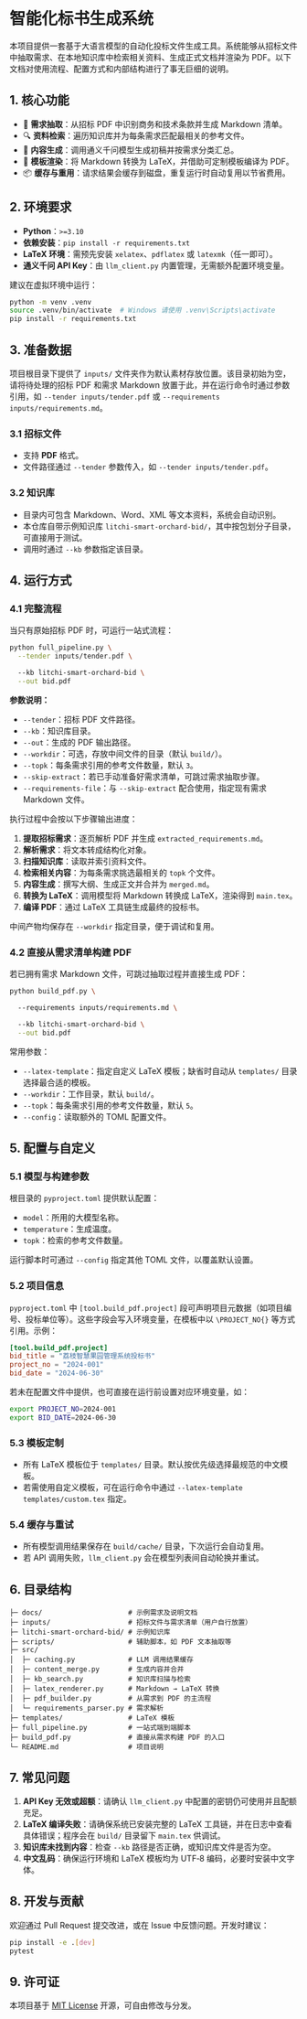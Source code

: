 # 智能化标书生成系统


本项目提供一套基于大语言模型的自动化投标文件生成工具。系统能够从招标文件中抽取需求、在本地知识库中检索相关资料、生成正式文档并渲染为 PDF。以下文档对使用流程、配置方式和内部结构进行了事无巨细的说明。

## 1. 核心功能
- 📄 **需求抽取**：从招标 PDF 中识别商务和技术条款并生成 Markdown 清单。
- 🔍 **资料检索**：遍历知识库并为每条需求匹配最相关的参考文件。
- 📝 **内容生成**：调用通义千问模型生成初稿并按需求分类汇总。
- 🧱 **模板渲染**：将 Markdown 转换为 LaTeX，并借助可定制模板编译为 PDF。
- 📦 **缓存与重用**：请求结果会缓存到磁盘，重复运行时自动复用以节省费用。

## 2. 环境要求
- **Python**：`>=3.10`
- **依赖安装**：`pip install -r requirements.txt`
- **LaTeX 环境**：需预先安装 `xelatex`、`pdflatex` 或 `latexmk`（任一即可）。
- **通义千问 API Key**：由 `llm_client.py` 内置管理，无需额外配置环境变量。

建议在虚拟环境中运行：
```bash
python -m venv .venv
source .venv/bin/activate  # Windows 请使用 .venv\Scripts\activate
pip install -r requirements.txt
```

## 3. 准备数据
项目根目录下提供了 `inputs/` 文件夹作为默认素材存放位置。该目录初始为空，请将待处理的招标 PDF 和需求 Markdown 放置于此，并在运行命令时通过参数引用，如 `--tender inputs/tender.pdf` 或 `--requirements inputs/requirements.md`。

### 3.1 招标文件
- 支持 **PDF** 格式。
- 文件路径通过 `--tender` 参数传入，如 `--tender inputs/tender.pdf`。


### 3.2 知识库
- 目录内可包含 Markdown、Word、XML 等文本资料，系统会自动识别。
- 本仓库自带示例知识库 `litchi-smart-orchard-bid/`，其中按包划分子目录，可直接用于测试。
- 调用时通过 `--kb` 参数指定该目录。

## 4. 运行方式
### 4.1 完整流程
当只有原始招标 PDF 时，可运行一站式流程：
```bash
python full_pipeline.py \
  --tender inputs/tender.pdf \

  --kb litchi-smart-orchard-bid \
  --out bid.pdf
```
**参数说明：**
- `--tender`：招标 PDF 文件路径。
- `--kb`：知识库目录。
- `--out`：生成的 PDF 输出路径。
- `--workdir`：可选，存放中间文件的目录（默认 `build/`）。
- `--topk`：每条需求引用的参考文件数量，默认 `3`。
- `--skip-extract`：若已手动准备好需求清单，可跳过需求抽取步骤。
- `--requirements-file`：与 `--skip-extract` 配合使用，指定现有需求 Markdown 文件。

执行过程中会按以下步骤输出进度：
1. **提取招标需求**：逐页解析 PDF 并生成 `extracted_requirements.md`。
2. **解析需求**：将文本转成结构化对象。
3. **扫描知识库**：读取并索引资料文件。
4. **检索相关内容**：为每条需求挑选最相关的 `topk` 个文件。
5. **内容生成**：撰写大纲、生成正文并合并为 `merged.md`。
6. **转换为 LaTeX**：调用模型将 Markdown 转换成 LaTeX，渲染得到 `main.tex`。
7. **编译 PDF**：通过 LaTeX 工具链生成最终的投标书。

中间产物均保存在 `--workdir` 指定目录，便于调试和复用。

### 4.2 直接从需求清单构建 PDF
若已拥有需求 Markdown 文件，可跳过抽取过程并直接生成 PDF：
```bash
python build_pdf.py \

  --requirements inputs/requirements.md \

  --kb litchi-smart-orchard-bid \
  --out bid.pdf
```
常用参数：
- `--latex-template`：指定自定义 LaTeX 模板；缺省时自动从 `templates/` 目录选择最合适的模板。
- `--workdir`：工作目录，默认 `build/`。
- `--topk`：每条需求引用的参考文件数量，默认 `5`。
- `--config`：读取额外的 TOML 配置文件。

## 5. 配置与自定义
### 5.1 模型与构建参数
根目录的 `pyproject.toml` 提供默认配置：
- `model`：所用的大模型名称。
- `temperature`：生成温度。
- `topk`：检索的参考文件数量。

运行脚本时可通过 `--config` 指定其他 TOML 文件，以覆盖默认设置。

### 5.2 项目信息
`pyproject.toml` 中 `[tool.build_pdf.project]` 段可声明项目元数据（如项目编号、投标单位等）。这些字段会写入环境变量，在模板中以 `\PROJECT_NO{}` 等方式引用。示例：
```toml
[tool.build_pdf.project]
bid_title = "荔枝智慧果园管理系统投标书"
project_no = "2024-001"
bid_date = "2024-06-30"
```
若未在配置文件中提供，也可直接在运行前设置对应环境变量，如：
```bash
export PROJECT_NO=2024-001
export BID_DATE=2024-06-30
```

### 5.3 模板定制
- 所有 LaTeX 模板位于 `templates/` 目录。默认按优先级选择最规范的中文模板。
- 若需使用自定义模板，可在运行命令中通过 `--latex-template templates/custom.tex` 指定。

### 5.4 缓存与重试
- 所有模型调用结果保存在 `build/cache/` 目录，下次运行会自动复用。
- 若 API 调用失败，`llm_client.py` 会在模型列表间自动轮换并重试。

## 6. 目录结构
```
├─ docs/                     # 示例需求及说明文档
├─ inputs/                   # 招标文件与需求清单（用户自行放置）
├─ litchi-smart-orchard-bid/ # 示例知识库
├─ scripts/                  # 辅助脚本，如 PDF 文本抽取等
├─ src/
│  ├─ caching.py             # LLM 调用结果缓存
│  ├─ content_merge.py       # 生成内容并合并
│  ├─ kb_search.py           # 知识库扫描与检索
│  ├─ latex_renderer.py      # Markdown → LaTeX 转换
│  ├─ pdf_builder.py         # 从需求到 PDF 的主流程
│  └─ requirements_parser.py # 需求解析
├─ templates/                # LaTeX 模板
├─ full_pipeline.py          # 一站式端到端脚本
├─ build_pdf.py              # 直接从需求构建 PDF 的入口
└─ README.md                 # 项目说明
```

## 7. 常见问题
1. **API Key 无效或超额**：请确认 `llm_client.py` 中配置的密钥仍可使用并且配额充足。
2. **LaTeX 编译失败**：请确保系统已安装完整的 LaTeX 工具链，并在日志中查看具体错误；程序会在 `build/` 目录留下 `main.tex` 供调试。
3. **知识库未找到内容**：检查 `--kb` 路径是否正确，或知识库文件是否为空。
4. **中文乱码**：确保运行环境和 LaTeX 模板均为 UTF‑8 编码，必要时安装中文字体。

## 8. 开发与贡献
欢迎通过 Pull Request 提交改进，或在 Issue 中反馈问题。开发时建议：
```bash
pip install -e .[dev]
pytest
```

## 9. 许可证
本项目基于 [MIT License](LICENSE) 开源，可自由修改与分发。
